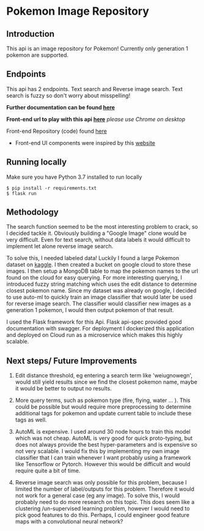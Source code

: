 # Pokemon Image Repository

## Introduction

This api is an image repository for Pokemon! Currently only
generation 1 pokemon are supported.


## Endpoints

This api has 2 endpoints. Text search and Reverse image search.
Text search is fuzzy so don't worry about misspelling!

**Further documentation can be found [here](https://shopify-backend-4wd24tlmta-uc.a.run.app/swagger-ui/)**

**Front-end url to play with this api [here](https://shopify-backend-challenge-frontend.vercel.app/)** *please use Chrome on desktop*

Front-end Repository (code) found [here](https://github.com/alacwong/shopify-backend-challenge-frontend)

* Front-end UI components were inspired by this [website](https://h-richard.com/)

## Running locally

Make sure you have Python 3.7 installed to run locally

```
$ pip install -r requirements.txt
$ flask run
```

## Methodology 

The search function seemed to be the most interesting problem to crack, so I
decided tackle it. Obviously building a "Google Image" clone would be very difficult. Even 
for text search, without data labels it would difficult to implement let alone reverse image search.

To solve this, I needed labeled data! Luckily I found a large Pokemon dataset on [kaggle](https://www.kaggle.com/thedagger/pokemon-generation-one).
I then created a bucket on google cloud to store these images. I then setup a MongoDB table to map the pokemon
names to the url found on the cloud for easy querying. For more interesting querying, I introduced fuzzy string
matching which uses the edit distance to determine closest pokemon name. Since my dataset was already on google, I decided
to use auto-ml to quickly train an image classifier that would later be used for reverse image search. The classifier
would classifier new images as a generation 1 pokemon, I would then output pokemon of that result.

I used the Flask framework for this Api. Flask api-spec provided good documentation with swagger.
For deployment I dockerized this application and deployed on Cloud run as a microservice which makes
this highly scalable.

## Next steps/ Future Improvements

1. Edit distance threshold, eg entering a search term like 'weiugnowegn', would 
still yield results since we find the closest pokemon name, maybe it would be
better to output no results.

2. More query terms, such as pokemon type (fire, flying, water ... ). This could be possible
but would require more preprocessing to determine additional tags for pokemon and update current table
to include these tags as well.

3. AutoML is expensive. I used around 30 node hours to train this model which was not cheap.
AutoML is very good for quick proto-typing, but does not always provide the best hyper-parameters
and is expensive so not very scalable. I would fix this by implementing my own image classifier 
that I can train whenever I want probably using a framework like Tensorflow or Pytorch. However
this would be difficult and would require quite a bit of time.

4. Reverse image search was only possible for this problem, because I limited 
the number of label/outputs for this problem. Therefore it would not work for a general case
(eg any image). To solve this, I would probably need to do more research on this topic.
This does seem like a clustering /un-supervised learning problem, however I would need to pick 
good features to do this. Perhaps, I could engineer good feature maps with a convolutional neural network?



